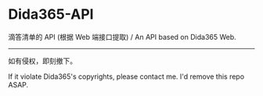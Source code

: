 # Dida365-API

滴答清单的 API (根据 Web 端接口提取) / An API based on Dida365 Web.

---

如有侵权，即刻撤下。

If it violate Dida365's copyrights, please contact me. I'd remove this repo ASAP.
